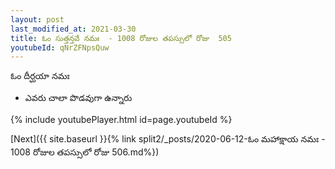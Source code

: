 ```yaml
---
layout: post
last_modified_at: 2021-03-30
title: ఓం సుత్తన్తవే నమః  - 1008 రోజుల తపస్సులో రోజు  505
youtubeId: qNrZFNpsQuw
---
```

 
 
 ఓం దీర్ఘయా నమః  
 
 -  ఎవరు చాలా పొడవుగా ఉన్నారు 
 
  
 
  
 
 
 
 
 
 


{% include youtubePlayer.html id=page.youtubeId %}
 
[Next]({{ site.baseurl }}{% link  split2/_posts/2020-06-12-ఓం మహాక్షాయ నమః  - 1008 రోజుల తపస్సులో రోజు  506.md%})
 

